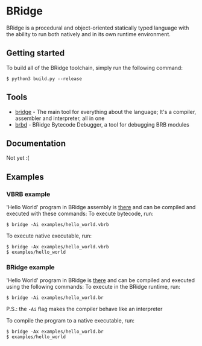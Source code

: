 # BRidge

BRidge is a procedural and object-oriented statically typed language with the ability to run both natively and in its own runtime environment.

## Getting started

To build all of the BRidge toolchain, simply run the following command:
```console
$ python3 build.py --release
```

## Tools
- [bridge](src/bridge.c) - The main tool for everything about the language; It's a compiler, assembler and interpreter, all in one
- [brbd](src/brbd.c) - BRidge Bytecode Debugger, a tool for debugging BRB modules

## Documentation
Not yet :(

## Examples

### VBRB example
'Hello World' program in BRidge assembly is [there](examples/hello_world.vbrb) and can be compiled and executed with these commands:
To execute bytecode, run:
```console
$ bridge -Ai examples/hello_world.vbrb
```
To execute native executable, run:
```console
$ bridge -Ax examples/hello_world.vbrb
$ examples/hello_world
```

### BRidge example
'Hello World' program in BRidge is [there](examples/hello_world.br) and can be compiled and executed using the following commands:
To execute in the BRidge runtime, run:
```console
$ bridge -Ai examples/hello_world.br
```
P.S.: the `-Ai` flag makes the compiler behave like an interpreter

To compile the program to a native executable, run:
```console
$ bridge -Ax examples/hello_world.br
$ examples/hello_world
```
